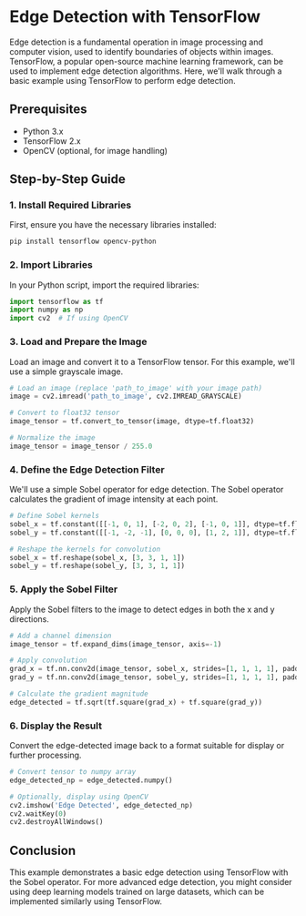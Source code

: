 # Edge Detection with TensorFlow

Edge detection is a fundamental operation in image processing and computer vision, used to identify boundaries of objects within images. TensorFlow, a popular open-source machine learning framework, can be used to implement edge detection algorithms. Here, we'll walk through a basic example using TensorFlow to perform edge detection.

## Prerequisites
- Python 3.x
- TensorFlow 2.x
- OpenCV (optional, for image handling)

## Step-by-Step Guide

### 1. Install Required Libraries

First, ensure you have the necessary libraries installed:

```bash
pip install tensorflow opencv-python
```

### 2. Import Libraries

In your Python script, import the required libraries:

```python
import tensorflow as tf
import numpy as np
import cv2  # If using OpenCV
```

### 3. Load and Prepare the Image

Load an image and convert it to a TensorFlow tensor. For this example, we'll use a simple grayscale image.

```python
# Load an image (replace 'path_to_image' with your image path)
image = cv2.imread('path_to_image', cv2.IMREAD_GRAYSCALE)

# Convert to float32 tensor
image_tensor = tf.convert_to_tensor(image, dtype=tf.float32)

# Normalize the image
image_tensor = image_tensor / 255.0
```

### 4. Define the Edge Detection Filter

We'll use a simple Sobel operator for edge detection. The Sobel operator calculates the gradient of image intensity at each point.

```python
# Define Sobel kernels
sobel_x = tf.constant([[-1, 0, 1], [-2, 0, 2], [-1, 0, 1]], dtype=tf.float32)
sobel_y = tf.constant([[-1, -2, -1], [0, 0, 0], [1, 2, 1]], dtype=tf.float32)

# Reshape the kernels for convolution
sobel_x = tf.reshape(sobel_x, [3, 3, 1, 1])
sobel_y = tf.reshape(sobel_y, [3, 3, 1, 1])
```

### 5. Apply the Sobel Filter

Apply the Sobel filters to the image to detect edges in both the x and y directions.

```python
# Add a channel dimension
image_tensor = tf.expand_dims(image_tensor, axis=-1)

# Apply convolution
grad_x = tf.nn.conv2d(image_tensor, sobel_x, strides=[1, 1, 1, 1], padding='SAME')
grad_y = tf.nn.conv2d(image_tensor, sobel_y, strides=[1, 1, 1, 1], padding='SAME')

# Calculate the gradient magnitude
edge_detected = tf.sqrt(tf.square(grad_x) + tf.square(grad_y))
```

### 6. Display the Result

Convert the edge-detected image back to a format suitable for display or further processing.

```python
# Convert tensor to numpy array
edge_detected_np = edge_detected.numpy()

# Optionally, display using OpenCV
cv2.imshow('Edge Detected', edge_detected_np)
cv2.waitKey(0)
cv2.destroyAllWindows()
```

## Conclusion

This example demonstrates a basic edge detection using TensorFlow with the Sobel operator. For more advanced edge detection, you might consider using deep learning models trained on large datasets, which can be implemented similarly using TensorFlow.

